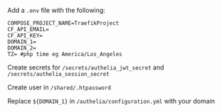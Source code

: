 Add a `.env` file with the following:

```
COMPOSE_PROJECT_NAME=TraefikProject
CF_API_EMAIL=
CF_API_KEY=
DOMAIN_1=
DOMAIN_2=
TZ= #php time eg America/Los_Angeles
```

Create secrets for `/secrets/authelia_jwt_secret` and `/secrets/authelia_session_secret`

Create user in `/shared/.htpassword`

Replace `${DOMAIN_1}` in `/authelia/configuration.yml` with your domain